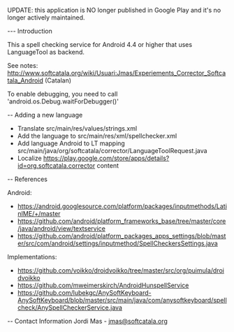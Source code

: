 
UPDATE: this application is NO longer published in Google Play and it's no longer actively maintained.

--- Introduction

This a spell checking service for Android 4.4 or higher that uses LanguageTool as backend.

See notes: http://www.softcatala.org/wiki/Usuari:Jmas/Experiements_Corrector_Softcatala_Android (Catalan)

To enable debugging, you need to call 'android.os.Debug.waitForDebugger()'		

-- Adding a new language

* Translate src/main/res/values/strings.xml
* Add the language to src/main/res/xml/spellchecker.xml
* Add language Android to LT mapping src/main/java/org/softcatala/corrector/LanguageToolRequest.java
* Localize https://play.google.com/store/apps/details?id=org.softcatala.corrector content

-- References

Android:

* https://android.googlesource.com/platform/packages/inputmethods/LatinIME/+/master
* https://github.com/android/platform_frameworks_base/tree/master/core/java/android/view/textservice
* https://github.com/android/platform_packages_apps_settings/blob/master/src/com/android/settings/inputmethod/SpellCheckersSettings.java

Implementations:

* https://github.com/voikko/droidvoikko/tree/master/src/org/puimula/droidvoikko
* https://github.com/mweimerskirch/AndroidHunspellService
* https://github.com/lubekgc/AnySoftKeyboard-AnySoftKeyboard/blob/master/src/main/java/com/anysoftkeyboard/spellcheck/AnySpellCheckerService.java

-- Contact Information
Jordi Mas - jmas@softcatala.org


